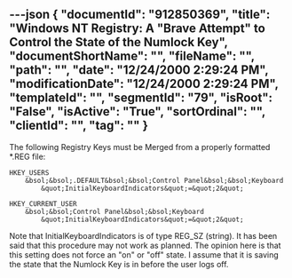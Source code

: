 ---json
{
  "documentId": "912850369",
  "title": "Windows NT Registry: A &quot;Brave Attempt&quot; to Control the State of the Numlock Key",
  "documentShortName": "",
  "fileName": "",
  "path": "",
  "date": "12/24/2000 2:29:24 PM",
  "modificationDate": "12/24/2000 2:29:24 PM",
  "templateId": "",
  "segmentId": "79",
  "isRoot": "False",
  "isActive": "True",
  "sortOrdinal": "",
  "clientId": "",
  "tag": ""
}
---

The following Registry Keys must be Merged from a properly formatted *.REG file:

    HKEY_USERS
        &bsol;&bsol;.DEFAULT&bsol;&bsol;Control Panel&bsol;&bsol;Keyboard
            &quot;InitialKeyboardIndicators&quot;=&quot;2&quot;

    HKEY_CURRENT_USER
        &bsol;&bsol;Control Panel&bsol;&bsol;Keyboard
            &quot;InitialKeyboardIndicators&quot;=&quot;2&quot; 

Note that InitialKeyboardIndicators is of type REG_SZ (string). It has been said that this procedure may not work as planned. The opinion here is that this setting does not force an &quot;on&quot; or &quot;off&quot; state. I assume that it is saving the state that the Numlock Key is in before the user logs off.
